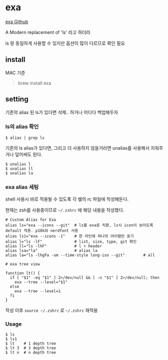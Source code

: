 # exa

[exa Github](https://github.com/ogham/exa)

A Modern replacement of 'ls' 라고 하더라

ls 랑 동일하게 사용할 수 있지만 옵션이 많이 다르므로 확인 필요

## install 

MAC 기준

> brew install exa

## setting

기존의 alias 된 ls가 있다면 삭제.. 하거나 어디다 백업해두자

### ls의 alias 확인

```shell
$ alias | grep ls
```

기존의 ls alias가 있다면, 그리고 더 사용하지 않을거라면 unalias를 사용해서 지워주거나 덮어써도 된다.

```shell
$ unalias l
$ unalias ll
$ unalias la
```

### exa alias 세팅

shell 사용시 바로 적용될 수 있도록 각 쉘의 rc 파일에 작성해둔다.

현재는 zsh를 사용중이므로 `~/.zshrc` 에 해당 내용을 작성했다.

```
# Custom Alias for Exa
alias ls="exa --icons --git"  # ls를 exa로 치환, ls시 icon이 보이도록 default 적용. p10k와 nerdfont 사용
alias ls1="exa --icons -1"    # 한 라인에 하나의 아이템만 표기
alias l="ls -lF"              # list, size, type, git 확인
alias ll="ls -lhF"            # l + header
alias lsa="la"                # alias la
alias la="ls -lhgFa -um --time-style long-iso --git"        # all

# exa tree view

function lt() {
  if [ "$1" -eq "$1" ] 2>/dev/null && [ -n "$1" ] 2>/dev/null; then
    exa --tree --level="$1"
  else
    exa --tree --level=1
  fi
}
```

작성 이후 `source ~/.zshrc` 로 `~/.zshrc` 재적용


### Usage 

```shell
$ ls
$ ls1
$ lt    # 1 depth tree
$ lt 3  # 3 depth tree
$ lt n  # n depth tree
```

